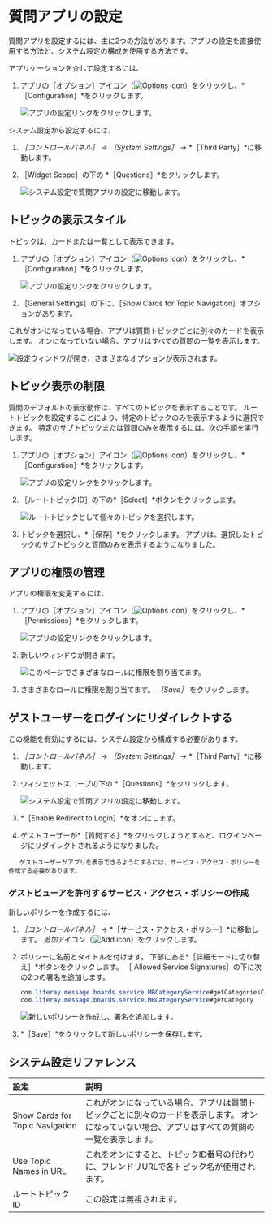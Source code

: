 # 質問アプリの設定

質問アプリを設定するには、主に2つの方法があります。アプリの設定を直接使用する方法と、システム設定の構成を使用する方法です。

アプリケーションを介して設定するには、

1. アプリの［オプション］アイコン（![Options icon](../../images/icon-options.png)）をクリックし、*［Configuration］*をクリックします。

    ![アプリの設定リンクをクリックします。](./configuring-the-questions-app/images/01.png)

システム設定から設定するには、

1. *［コントロールパネル］* &rarr; *［System Settings］* &rarr; *［Third Party］*に移動します。
1. ［Widget Scope］の下の *［Questions］*をクリックします。

    ![システム設定で質問アプリの設定に移動します。](./configuring-the-questions-app/images/05.png)

## トピックの表示スタイル

トピックは、カードまたは一覧として表示できます。

1. アプリの［オプション］アイコン（![Options icon](../../images/icon-options.png)）をクリックし、*［Configuration］*をクリックします。

    ![アプリの設定リンクをクリックします。](./configuring-the-questions-app/images/01.png)

1. ［General Settings］の下に、［Show Cards for Topic Navigation］オプションがあります。

  これがオンになっている場合、アプリは質問トピックごとに別々のカードを表示します。 オンになっていない場合、アプリはすべての質問の一覧を表示します。

  ![設定ウィンドウが開き、さまざまなオプションが表示されます。](./configuring-the-questions-app/images/02.png)

## トピック表示の制限

質問のデフォルトの表示動作は、すべてのトピックを表示することです。 ルートトピックを設定することにより、特定のトピックのみを表示するように選択できます。 特定のサブトピックまたは質問のみを表示するには、次の手順を実行します。

1. アプリの［オプション］アイコン（![Options icon](../../images/icon-options.png)）をクリックし、*［Configuration］*をクリックします。

    ![アプリの設定リンクをクリックします。](./configuring-the-questions-app/images/01.png)

1. ［ルートトピックID］の下の*［Select］*ボタンをクリックします。

    ![ルートトピックとして個々のトピックを選択します。](./configuring-the-questions-app/images/03.png)

1. トピックを選択し、*［保存］*をクリックします。 アプリは、選択したトピックのサブトピックと質問のみを表示するようになりました。

## アプリの権限の管理

アプリの権限を変更するには、

1. アプリの［オプション］アイコン（![Options icon](../../images/icon-options.png)）をクリックし、*［Permissions］*をクリックします。

    ![アプリの設定リンクをクリックします。](./configuring-the-questions-app/images/01.png)

1. 新しいウィンドウが開きます。

    ![このページでさまざまなロールに権限を割り当てます。](./configuring-the-questions-app/images/04.png)

1. さまざまなロールに権限を割り当てます。 *［Save］* をクリックします。

## ゲストユーザーをログインにリダイレクトする

この機能を有効にするには、システム設定から構成する必要があります。

1. *［コントロールパネル］* &rarr; *［System Settings］* &rarr; *［Third Party］*に移動します。
1. ウィジェットスコープの下の *［Questions］*をクリックします。

    ![システム設定で質問アプリの設定に移動します。](./configuring-the-questions-app/images/05.png)

1. *［Enable Redirect to Login］*をオンにします。
1. ゲストユーザーが*［質問する］*をクリックしようとすると、ログインページにリダイレクトされるようになりました。

```note::
   ゲストユーザーがアプリを表示できるようにするには、サービス・アクセス・ポリシーを作成する必要があります。
```

### ゲストビューアを許可するサービス・アクセス・ポリシーの作成

新しいポリシーを作成するには、

1. *［コントロールパネル］* &rarr; *［サービス・アクセス・ポリシー］*に移動します。 *追加*アイコン（![Add icon](../../images/icon-add.png)）をクリックします。

1. ポリシーに名前とタイトルを付けます。 下部にある*［詳細モードに切り替え］*ボタンをクリックします。 ［ Allowed Service Signatures］の下に次の2つの署名を追加します。

    ```java
    com.liferay.message.boards.service.MBCategoryService#getCategoriesCount
    com.liferay.message.boards.service.MBCategoryService#getCategory
    ```

    ![新しいポリシーを作成し、署名を追加します。](./configuring-the-questions-app/images/06.png)

1. *［Save］*をクリックして新しいポリシーを保存します。

## システム設定リファレンス

| 設定                              | 説明                                                                        |
| :--- | :--- |
| Show Cards for Topic Navigation | これがオンになっている場合、アプリは質問トピックごとに別々のカードを表示します。 オンになっていない場合、アプリはすべての質問の一覧を表示します。 |
| Use Topic Names in URL          | これをオンにすると、トピックID番号の代わりに、フレンドリURLで各トピック名が使用されます。                           |
| ルートトピックID                       | この設定は無視されます。                                                              |
